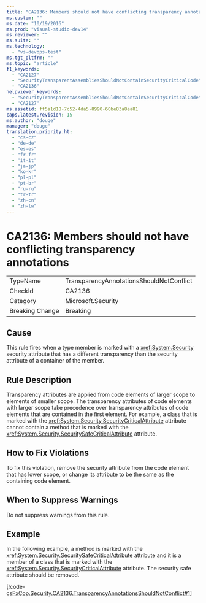 ```yaml
---
title: "CA2136: Members should not have conflicting transparency annotations"
ms.custom: ""
ms.date: "10/19/2016"
ms.prod: "visual-studio-dev14"
ms.reviewer: ""
ms.suite: ""
ms.technology: 
  - "vs-devops-test"
ms.tgt_pltfrm: ""
ms.topic: "article"
f1_keywords: 
  - "CA2127"
  - "SecurityTransparentAssembliesShouldNotContainSecurityCriticalCode"
  - "CA2136"
helpviewer_keywords: 
  - "SecurityTransparentAssembliesShouldNotContainSecurityCriticalCode"
  - "CA2127"
ms.assetid: ff5a1d18-7c52-4da5-8990-60be83a8ea81
caps.latest.revision: 15
ms.author: "douge"
manager: "douge"
translation.priority.ht: 
  - "cs-cz"
  - "de-de"
  - "es-es"
  - "fr-fr"
  - "it-it"
  - "ja-jp"
  - "ko-kr"
  - "pl-pl"
  - "pt-br"
  - "ru-ru"
  - "tr-tr"
  - "zh-cn"
  - "zh-tw"
---
```

# CA2136: Members should not have conflicting transparency annotations
|||  
|-|-|  
|TypeName|TransparencyAnnotationsShouldNotConflict|  
|CheckId|CA2136|  
|Category|Microsoft.Security|  
|Breaking Change|Breaking|  
  
## Cause  
 This rule fires when a type member is marked with a <xref:System.Security> security attribute that has a different transparency than the security attribute of a container of the member.  
  
## Rule Description  
 Transparency attributes are applied from code elements of larger scope to elements of smaller scope. The transparency attributes of code elements with larger scope take precedence over transparency attributes of code elements that are contained in the first element. For example, a class that is marked with the <xref:System.Security.SecurityCriticalAttribute> attribute cannot contain a method that is marked with the <xref:System.Security.SecuritySafeCriticalAttribute> attribute.  
  
## How to Fix Violations  
 To fix this violation, remove the security attribute from the code element that has lower scope, or change its attribute to be the same as the containing code element.  
  
## When to Suppress Warnings  
 Do not suppress warnings from this rule.  
  
## Example  
 In the following example, a method is marked with the <xref:System.Security.SecuritySafeCriticalAttribute> attribute and it is a member of a class that is marked with the <xref:System.Security.SecurityCriticalAttribute> attribute. The security safe attribute should be removed.  
  
 [!code-cs[FxCop.Security.CA2136.TransparencyAnnotationsShouldNotConflict#1](../code-quality/codesnippet/CSharp/ca2136--members-should-not-have-conflicting-transparency-annotations_1.cs)]